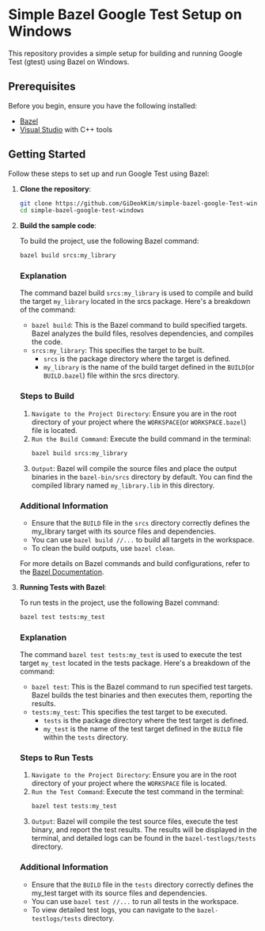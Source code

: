 # Simple Bazel Google Test Setup on Windows

This repository provides a simple setup for building and running Google Test (gtest) using Bazel on Windows.

## Prerequisites

Before you begin, ensure you have the following installed:

- [Bazel](https://bazel.build/)
- [Visual Studio](https://visualstudio.microsoft.com/) with C++ tools

## Getting Started

Follow these steps to set up and run Google Test using Bazel:

1. **Clone the repository**:
    ```sh
    git clone https://github.com/GiDeokKim/simple-bazel-google-Test-windows.git
    cd simple-bazel-google-test-windows
    ```

2. **Build the sample code**:

    To build the project, use the following Bazel command:

    ```sh
    bazel build srcs:my_library
    ```

    ### Explanation
    The command bazel build `srcs:my_library` is used to compile and build the target `my_library` located in the srcs package. Here's a breakdown of the command:

    - `bazel build`: This is the Bazel command to build specified targets. Bazel analyzes the build files, resolves dependencies, and compiles the code.
    - `srcs:my_library`: This specifies the target to be built.
        - `srcs` is the package directory where the target is defined.
        - `my_library` is the name of the build target defined in the `BUILD`(or `BUILD.bazel`) file within the srcs directory.

    ### Steps to Build
    1. `Navigate to the Project Directory`: Ensure you are in the root directory of your project where the `WORKSPACE`(or `WORKSPACE.bazel`) file is located.
    2. `Run the Build Command`: Execute the build command in the terminal:
        ```sh
        bazel build srcs:my_library
        ```
    3. `Output`: Bazel will compile the source files and place the output binaries in the `bazel-bin/srcs` directory by default. You can find the compiled library named `my_library.lib` in this directory.

    ### Additional Information
    - Ensure that the `BUILD` file in the `srcs` directory correctly defines the my_library target with its source files and dependencies.
    - You can use `bazel build //...` to build all targets in the workspace.
    - To clean the build outputs, use `bazel clean`.
    
    For more details on Bazel commands and build configurations, refer to the [Bazel Documentation](https://bazel.build/docs).

3. **Running Tests with Bazel**:

    To run tests in the project, use the following Bazel command:

    ```sh
    bazel test tests:my_test
    ```

    ### Explanation
    The command `bazel test tests:my_test` is used to execute the test target `my_test` located in the tests package. Here's a breakdown of the command:
    - `bazel test`: This is the Bazel command to run specified test targets. Bazel builds the test binaries and then executes them, reporting the results.
    - `tests:my_test`: This specifies the test target to be executed.
        - `tests` is the package directory where the test target is defined.
        - `my_test` is the name of the test target defined in the `BUILD` file within the `tests` directory.

    ### Steps to Run Tests
    1. `Navigate to the Project Directory`: Ensure you are in the root directory of your project where the `WORKSPACE` file is located.
    2. `Run the Test Command`: Execute the test command in the terminal:
        ```sh
        bazel test tests:my_test
        ```
    3. `Output`: Bazel will compile the test source files, execute the test binary, and report the test results. The results will be displayed in the terminal, and detailed logs can be found in the `bazel-testlogs/tests` directory.

    ### Additional Information
    - Ensure that the `BUILD` file in the `tests` directory correctly defines the my_test target with its source files and dependencies.
    - You can use `bazel test //...` to run all tests in the workspace.
    - To view detailed test logs, you can navigate to the `bazel-testlogs/tests` directory.